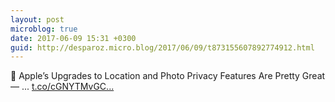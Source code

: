 ```yaml
---
layout: post
microblog: true
date: 2017-06-09 15:31 +0300
guid: http://desparoz.micro.blog/2017/06/09/t873155607892774912.html
---
```

🔗 Apple’s Upgrades to Location and Photo Privacy Features Are Pretty Great — ... [t.co/cGNYTMvGC...](https://t.co/cGNYTMvGCI)
